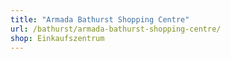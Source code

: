```yaml
---
title: "Armada Bathurst Shopping Centre"
url: /bathurst/armada-bathurst-shopping-centre/
shop: Einkaufszentrum
---
```


